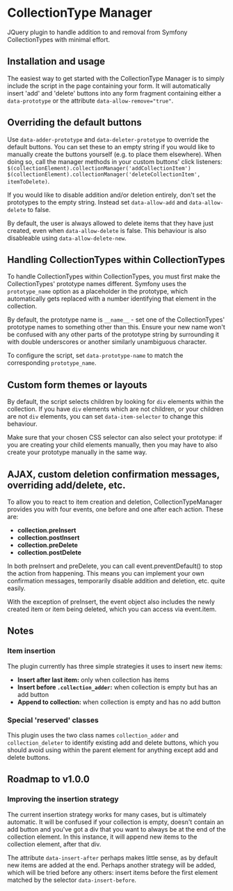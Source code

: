# CollectionType Manager
JQuery plugin to handle addition to and removal from Symfony CollectionTypes with minimal effort.

## Installation and usage

The easiest way to get started with the CollectionType Manager is to simply include the script in the page containing your form. It will automatically insert 'add' and 'delete' buttons into any form fragment containing either a `data-prototype` or the attribute `data-allow-remove="true"`.

## Overriding the default buttons

Use `data-adder-prototype` and `data-deleter-prototype` to override the default buttons. You can set these to an empty string if you would like to manually create the buttons yourself (e.g. to place them elsewhere). When doing so, call the manager methods in your custom buttons' click listeners:  
  `$(collectionElement).collectionManager('addCollectionItem')`
  `$(collectionElement).collectionManager('deleteCollectionItem', itemToDelete)`.

If you would like to disable addition and/or deletion entirely, don't set the prototypes to the empty string. Instead set `data-allow-add` and `data-allow-delete` to false.

By default, the user is always allowed to delete items that they have just created, even when `data-allow-delete` is false. This behaviour is also disableable using `data-allow-delete-new`.

## Handling CollectionTypes within CollectionTypes

To handle CollectionTypes within CollectionTypes, you must first make the CollectionTypes' prototype names different. Symfony uses the `prototype_name` option as a placeholder in the prototype, which automatically gets replaced with a number identifying that element in the collection.

By default, the prototype name is `__name__` - set one of the CollectionTypes' prototype names to something other than this. Ensure your new name won't be confused with any other parts of the prototype string by surrounding it with double underscores or another similarly unambiguous character.

To configure the script, set `data-prototype-name` to match the corresponding `prototype_name`.

## Custom form themes or layouts

By default, the script selects children by looking for `div` elements within the collection. If you have `div` elements which are not children, or your children are not `div` elements, you can set `data-item-selector` to change this behaviour. 

Make sure that your chosen CSS selector can also select your prototype: if you are creating your child elements manually, then you may have to also create your prototype manually in the same way.

## AJAX, custom deletion confirmation messages, overriding add/delete, etc.

To allow you to react to item creation and deletion, CollectionTypeManager provides you with four events, one before and one after each action. These are:

- **collection.preInsert**
- **collection.postInsert** 
- **collection.preDelete** 
- **collection.postDelete**

In both preInsert and preDelete, you can call event.preventDefault() to stop the action from happening. This means you can implement your own confirmation messages, temporarily disable addition and deletion, etc. quite easily.

With the exception of preInsert, the event object also includes the newly created item or item being deleted, which you can access via event.item.

## Notes

### Item insertion

The plugin currently has three simple strategies it uses to insert new items:
 - **Insert after last item:** only when collection has items
 - **Insert before `.collection_adder`:** when collection is empty but has an add button
 - **Append to collection:** when collection is empty and has no add button

### Special 'reserved' classes

This plugin uses the two class names `collection_adder` and `collection_deleter` to identify existing add and delete buttons, which you should avoid using within the parent element for anything except add and delete buttons.

## Roadmap to v1.0.0

### Improving the insertion strategy

The current insertion strategy works for many cases, but is ultimately automatic. It will be confused if your collection is empty, doesn't contain an add button and you've got a div that you want to always be at the end of the collection element. In this instance, it will append new items to the collection element, after that div.

The attribute `data-insert-after` perhaps makes little sense, as by default new items are added at the end. Perhaps another strategy will be added, which will be tried before any others: insert items before the first element matched by the selector `data-insert-before`.
